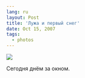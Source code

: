 ```yaml
---
lang: ru
layout: Post
title: 'Лужа и первый снег'
date: Oct 15, 2007
tags:
  - photos
---
```


![](http://wow.sapegin.me/1e3r2C1B1E1G/Sapegin-Artem-20D-2007-10-14-445-4535.jpg)

Сегодня днём за окном.
